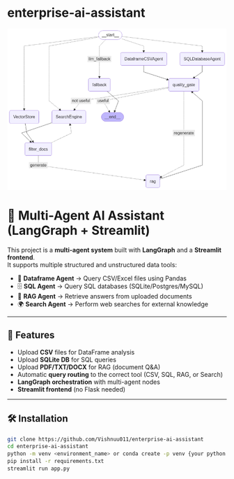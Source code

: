 # enterprise-ai-assistant

![alt text](image.png)

# 🤖 Multi-Agent AI Assistant (LangGraph + Streamlit)

This project is a **multi-agent system** built with **LangGraph** and a **Streamlit frontend**.  
It supports multiple structured and unstructured data tools:

- 🐼 **Dataframe Agent** → Query CSV/Excel files using Pandas
- 🗄 **SQL Agent** → Query SQL databases (SQLite/Postgres/MySQL)
- 📄 **RAG Agent** → Retrieve answers from uploaded documents
- 🌍 **Search Agent** → Perform web searches for external knowledge

---

## 🚀 Features

- Upload **CSV** files for DataFrame analysis  
- Upload **SQLite DB** for SQL queries  
- Upload **PDF/TXT/DOCX** for RAG (document Q&A)  
- Automatic **query routing** to the correct tool (CSV, SQL, RAG, or Search)  
- **LangGraph orchestration** with multi-agent nodes  
- **Streamlit frontend** (no Flask needed)

---

## 🛠 Installation


```bash
git clone https://github.com/Vishnuu011/enterprise-ai-assistant
cd enterprise-ai-assistant
python -m venv <environment_name> or conda create -p venv {your python version} -y (and activate envs)
pip install -r requirements.txt
streamlit run app.py
